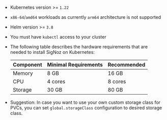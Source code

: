 - Kubernetes version >= `1.22`
- `x86-64`/`amd64` workloads as currently `arm64` architecture is not supported
- Helm version >= `3.8`
- You must have `kubectl` access to your cluster
- The following table describes the hardware requirements that are needed
  to install SigNoz on Kubernetes:

  | Component   | Minimal Requirements | Recommended |
  | ----------- | ---------------------| ----------- |
  | Memory      | 8 GB                 | 16 GB       |
  | CPU         | 4 cores              | 8 cores     |
  | Storage     | 30 GB                | 80 GB       |
- Suggestion: In case you want to use your own custom storage class for PVCs,
  you can set `global.storageClass` configuration to desired storage class.
